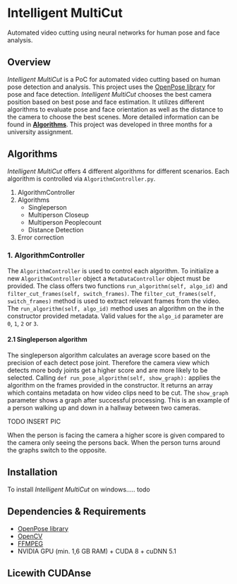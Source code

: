 
# Intelligent MultiCut
Automated video cutting using neural networks for human pose and face analysis.

## Overview
*Intelligent MultiCut* is a PoC for automated video cutting based on human pose detection and analysis. This project uses the [OpenPose library](https://github.com/CMU-Perceptual-Computing-Lab/openpose) for pose and face detection. *Intelligent MultiCut* chooses the best camera position based on best pose and face estimation. It utilizes different algorithms to evaluate pose and face orientation as well as the distance to the camera to choose the best scenes. 
More detailed information can be found in **[Algorithms](#algorithms)**.
This project was developed in three months for a university assignment. 

## Algorithms
*Intelligent MultiCut* offers 4 different algorithms for different scenarios. Each algorithm is controlled via `AlgorithmController.py`. 

1.  AlgorithmController
2.  Algorithms
    -   Singleperson
    -   Multiperson Closeup
    -   Multiperson Peoplecount
    -   Distance Detection
3.  Error correction

### 1. AlgorithmController
The `AlgorithmController` is used to control each algorithm. To initialize a new `AlgorithmController` object a `MetaDataController` object must be provided. The class offers two functions  `run_algorithm(self, algo_id)` and `filter_cut_frames(self, switch_frames)`. 
The `filter_cut_frames(self, switch_frames)` method is used to extract relevant frames from the video.  The `run_algorithm(self, algo_id)` method uses an algorithm on the in the constructor provided metadata.  Valid values for the  `algo_id` parameter are `0`, `1`, `2` or `3`.

#### 2.1 Singleperson algorithm
The singleperson algorithm calculates an average score based on the precision of each detect pose joint. Therefore the camera view which detects more body joints get a higher score and are more likely to be selected. Calling `def run_pose_algorithm(self, show_graph):` applies the algorithm on the frames provided in the constructor. It returns an array which contains metadata on how video clips need to be cut. The `show_graph` parameter shows a graph after successful processing. This is an example of a person walking up and down in a hallway between two cameras.

TODO INSERT PIC

When the person is facing the camera a higher score is given compared to the camera only seeing the persons back. When the person turns around the graphs switch to the opposite.

## Installation

To install *Intelligent MultiCut* on windows..... todo

## Dependencies & Requirements
- [OpenPose library](https://github.com/CMU-Perceptual-Computing-Lab/openpose)
- [OpenCV](https://github.com/opencv/opencv)
- [FFMPEG](https://ffmpeg.zeranoe.com/builds/)
- NVIDIA GPU (min. 1,6 GB RAM) + CUDA 8 + cuDNN 5.1

## Licewith CUDAnse
